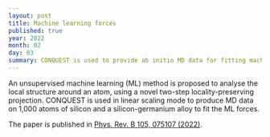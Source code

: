 ```yaml
---
layout: post
title: Machine learning forces
published: true
year: 2022
month: 02
day: 03
summary: CONQUEST is used to provide ab initio MD data for fitting machine learning forces
---
```

An unsupervised machine learning (ML) method is proposed to analyse the local structure around an atom, using a novel two-step locality-preserving projection.  CONQUEST is used in linear scaling mode to produce MD data on 1,000 atoms of silicon and a silicon-germanium alloy to fit the ML forces.

The paper is published in [Phys. Rev. B 105, 075107 (2022)](https://doi.org/10.1103/PhysRevB.105.075107).
